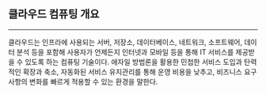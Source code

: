 ## **클라우드 컴퓨팅 개요**
---

클라우드는 인프라에 사용되는 서버, 저장소, 데이터베이스, 네트워크, 소프트웨어, 데이터 분석 등을 포함해 사용자가 언제든지 인터넷과 모바일 등을 통해 IT 서비스를 제공받을 수 있도록 하는 컴퓨팅 기술이다. 애자일 방법론을 활용한 민첩한 서비스 도입과 탄력적인 확장과 축소, 자동화된 서비스 유지관리를 통해 운영 비용을 낮추고, 비즈니스 요구사항의 변화를 빠르게 적용할 수 있는 환경을 말한다.
